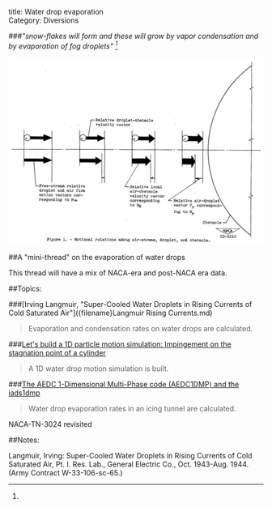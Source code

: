 title: Water drop evaporation  
Category: Diversions  


###_"snow-flakes will form and these will grow by vapor condensation and by evaporation of fog droplets" [^1]_  

![Figure 1. Motional relationships among air-stream, droplet, and obstacle.](images/naca-tn-3024/Figure1.png)  

##A "mini-thread" on the evaporation of water drops  

This thread will have a mix of NACA-era and post-NACA era data. 

##Topics:

###[Irving Langmuir, "Super-Cooled Water Droplets in Rising Currents of Cold Saturated Air"]({filename}Langmuir Rising Currents.md)  
>Evaporation and condensation rates on water drops are calculated. 

###[Let's build a 1D particle motion simulation: Impingement on the stagnation point of a cylinder]({filename}build_a_1d_drop_motion_simulation.md)  
>A 1D water drop motion simulation is built. 

###[The AEDC 1-Dimensional Multi-Phase code (AEDC1DMP) and the iads1dmp]({filename}aedc1dmp.md)    
>Water drop evaporation rates in an icing tunnel are calculated.

NACA-TN-3024 revisited  

<!--
Effect of humidity on icing tunnel tests  

A more detailed ice detector simulation  
-->

##Notes:

[^1]:
Langmuir, Irving: Super-Cooled Water Droplets in Rising Currents of Cold Saturated Air, Pt. I. Res. Lab., General Electric Co., Oct. 1943-Aug. 1944. (Army Contract W-33-106-sc-65.)  

